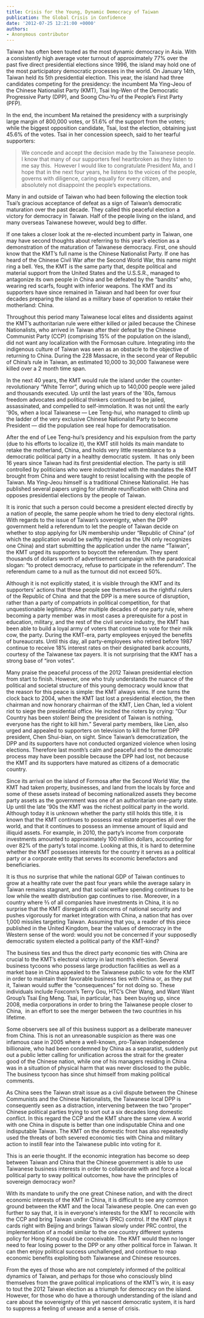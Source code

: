 ```yaml
---
title: Crisis for the Young, Dynamic Democracy of Taiwan
publication: The Global Crisis in Confidence
date: '2012-07-25 12:21:00 +0000'
authors:
- Anonymous contributor
---
```


Taiwan has often been touted as the most dynamic democracy in Asia. With a consistently high average voter turnout of approximately 77% over the past five direct presidential elections since 1996, the island may hold one of the most participatory democratic processes in the world. On January 14th, Taiwan held its 5th presidential election. This year, the island had three candidates competing for the presidency: the incumbent Ma Ying-Jeou of the Chinese Nationalist Party (KMT), Tsai Ing-Wen of the Democratic Progressive Party (DPP), and Soong Chu-Yu of the People’s First Party (PFP).

In the end, the incumbent Ma retained the presidency with a surprisingly large margin of 800,000 votes, or 51.6% of the support from the voters; while the biggest opposition candidate, Tsai, lost the election, obtaining just 45.6% of the votes. Tsai in her concession speech, said to her tearful supporters:

> We concede and accept the decision made by the Taiwanese people. I know that many of our supporters feel heartbroken as they listen to me say this.  However I would like to congratulate President Ma, and I hope that in the next four years, he listens to the voices of the people, governs with diligence, caring equally for every citizen, and absolutely not disappoint the people’s expectations.

Many in and outside of Taiwan who had been following the election took Tsai’s gracious acceptance of defeat as a sign of Taiwan’s democratic maturation over the past decade. They called this peaceful election a victory for democracy in Taiwan. Half of the people living on the island, and many overseas Taiwanese however, would beg to differ.

If one takes a closer look at the re-elected incumbent party in Taiwan, one may have second thoughts about referring to this year’s election as a demonstration of the maturation of Taiwanese democracy. First, one should know that the KMT’s full name is the Chinese Nationalist Party. If one has heard of the Chinese Civil War after the Second World War, this name might ring a bell. Yes, the KMT is the same party that, despite political and material support from the United States and the U.S.S.R., managed to antagonize its own people in China and be defeated by the “bandits” who, wearing red scarfs, fought with inferior weapons. The KMT and its supporters have since remained in Taiwan and had been for over four decades preparing the island as a military base of operation to retake their motherland: China.

Throughout this period many Taiwanese local elites and dissidents against the KMT’s authoritarian rule were either killed or jailed because the Chinese Nationalists, who arrived in Taiwan after their defeat by the Chinese Communist Party (CCP) (comprising 15% of the population on the island), did not want any localization with the Formosan culture. Integrating into the indigenous culture of Taiwan was seen as an obstacle to the objective of returning to China. During the 228 Massacre, in the second year of Republic of China’s rule in Taiwan, an estimated 10,000 to 30,000 Taiwanese were killed over a 2 month time span.

In the next 40 years, the KMT would rule the island under the counter-revolutionary “White Terror”, during which up to 140,000 people were jailed and thousands executed. Up until the last years of the '80s, famous freedom advocates and political thinkers continued to be jailed, assassinated, and compelled to self-immolation. It was not until the early '90s, when a local Taiwanese — Lee Teng-hui, who managed to climb up the ladder of the very exclusive Chinese Nationalist Party to become President — did the population see real hope for democratisation.

After the end of Lee Teng-hui’s presidency and his expulsion from the party (due to his efforts to localize it), the KMT still holds its main mandate to retake the motherland, China, and holds very little resemblance to a democratic political party in a healthy democratic system.  It has only been 16 years since Taiwan had its first presidential election. The party is still controlled by politicians who were indoctrinated with the mandates the KMT brought from China and were taught to resist localising with the people of Taiwan. Ma Ying-Jeou himself is a traditional Chinese Nationalist. He has published several papers urging for ultimate reunification with China and opposes presidential elections by the people of Taiwan.

It is ironic that such a person could become a president elected directly by a nation of people, the same people whom he tried to deny electoral rights. With regards to the issue of Taiwan’s sovereignty, when the DPP government held a referendum to let the people of Taiwan decide on whether to stop applying for UN membership under “Republic of China” (of which the application would be swiftly rejected as the UN only recognizes one China) and start submitting the application under the name “Taiwan”, the KMT urged its supporters to boycott the referendum. They spent thousands of dollars worth of advertisement campaign with the paradoxical slogan: “to protect democracy, refuse to participate in the referendum”. The referendum came to a null as the turnout did not exceed 50%.

Although it is not explicitly stated, it is visible through the KMT and its supporters’ actions that these people see themselves as the rightful rulers of the Republic of China  and that the DPP is a mere source of disruption, rather than a party of compatriots in political competition, for that unquestionable legitimacy. After multiple decades of one party rule, where becoming a party member was in most cases a prerequisite for a post in education, military, and the rest of the civil service industry, the KMT has been able to build a loyal army of voters that continue to vote for their milk cow, the party. During the KMT-era, party employees enjoyed the benefits of bureaucrats. Until this day, all party-employees who retired before 1987 continue to receive 18% interest rates on their designated bank accounts, courtesy of the Taiwanese tax payers. It is not surprising that the KMT has a strong base of “iron votes”.

Many praise the peaceful process of the 2012 Taiwan presidential election from start to finish. However, one who truly understands the nuance of the political and societal structure of this young democracy would know that the reason for this peace is simple: the KMT always wins. If one turns the clock back to 2004, when the KMT last lost a presidential election, the then chairman and now honorary chairman of the KMT, Lien Chan, led a violent riot to siege the presidential office. He incited the rioters by crying: “Our Country has been stolen! Being the president of Taiwan is nothing, everyone has the right to kill him.” Several party members, like Lien, also urged and appealed to supporters on television to kill the former DPP president, Chen Shui-bian, on sight. Since Taiwan’s democratization, the DPP and its supporters have not conducted organized violence when losing elections. Therefore last month’s calm and peaceful end to the democratic process may have been possible because the DPP had lost, not because the KMT and its supporters have matured as citizens of a democratic country.

Since its arrival on the island of Formosa after the Second World War, the KMT had taken property, businesses, and land from the locals by force and some of these assets instead of becoming nationalized assets they become party assets as the government was one of an authoritarian one-party state. Up until the late '90s the KMT was the richest political party in the world. Although today it is unknown whether the party still holds this title, it is known that the KMT continues to possess real estate properties all over the world, and that it continues to possess an immense amount of liquid and illiquid assets. For example, in 2010, the party’s income from corporate investments amounted to approximately 100 million dollars, accounting for over 82% of the party’s total income. Looking at this, it is hard to determine whether the KMT possesses interests for the country it serves as a political party or a corporate entity that serves its economic benefactors and beneficiaries.

It is thus no surprise that while the national GDP of Taiwan continues to grow at a healthy rate over the past four years while the average salary in Taiwan remains stagnant, and that social welfare spending continues to be low while the wealth distribution gap continues to rise. Moreover, in a country where ⅔ of all companies have investments in China, it is no surprise that the KMT disregards all concerns of national security and pushes vigorously for market integration with China, a nation that has over 1,000 missiles targeting Taiwan. Assuming that you, a reader of this piece published in the United Kingdom, bear the values of democracy in the Western sense of the word: would you not be concerned if your supposedly democratic system elected a political party of the KMT-kind?

The business ties and thus the direct party economic ties with China are crucial to the KMT’s electoral victory in last month’s election. Several business tycoons who possess large production facilities as well as a market base in China appealed to the Taiwanese public to vote for the KMT in order to maintain their favorable business ties with China or, as they put it, Taiwan would suffer the “consequences” for not doing so. These individuals include Foxconn’s Terry Gou, HTC’s Cher Wang, and Want Want Group’s Tsai Eng Meng. Tsai, in particular, has  been buying up, since 2008, media corporations in order to bring the Taiwanese people closer to China,  in an effort to see the merger between the two countries in his lifetime.

Some observers see all of this business support as a deliberate maneuver from China. This is not an unreasonable suspicion as there was one infamous case in 2005 where a well-known, pro-Taiwan independence billionaire, who had been condemned by China as a separatist, suddenly put out a public letter calling for unification across the strait for the greater good of the Chinese nation, while one of his managers residing in China was in a situation of physical harm that was never disclosed to the public. The business tycoon has since shut himself from making political comments.

As China sees the Taiwan strait issue as a civil dispute between the Chinese Communists and the Chinese Nationalists, the Taiwanese local DPP is consequently seen as a distraction, intervening between the two "proper" Chinese political parties trying to sort out a six decades long domestic conflict. In this regard the CCP and the KMT share the same view. A world with one China in dispute is better than one indisputable China and one indisputable Taiwan. The KMT on the domestic front has also repeatedly used the threats of both severed economic ties with China and military action to instill fear into the Taiwanese public into voting for it.

This is an eerie thought. If the economic integration has become so deep between Taiwan and China that the Chinese government is able to use Taiwanese business interests in order to collaborate with and force a local political party to sway political outcomes, how have the principles of sovereign democracy won?

With its mandate to unify the one great Chinese nation, and with the direct economic interests of the KMT in China, it is difficult to see any common ground between the KMT and the local Taiwanese people. One can even go further to say that, it is in everyone's interests for the KMT to reconcile with the CCP and bring Taiwan under China's (PRC) control. If the KMT plays it cards right with Beijing and brings Taiwan slowly under PRC control, the implementation of a model similar to the one country different systems policy for Hong Kong could be conceivable. The KMT would then no longer need to fear losing power to the DPP or any other political force in Taiwan. It can then enjoy political success unchallenged, and continue to reap economic benefits exploiting both Taiwanese and Chinese resources.

From the eyes of those who are not completely informed of the political dynamics of Taiwan, and perhaps for those who consciously blind themselves from the grave political implications of the KMT’s win, it is easy to tout the 2012 Taiwan election as a triumph for democracy on the island. However, for those who do have a thorough understanding of the island and care about the sovereignty of this yet nascent democratic system, it is hard to suppress a feeling of unease and a sense of crisis.
